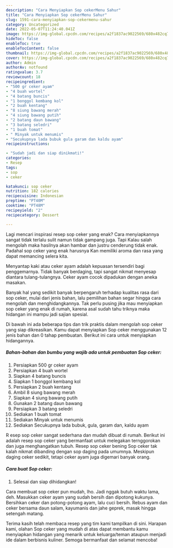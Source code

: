 ```yaml
---
description: "Cara Menyiapkan Sop cekerMenu Sahur"
title: "Cara Menyiapkan Sop cekerMenu Sahur"
slug: 1591-cara-menyiapkan-sop-cekermenu-sahur
category: Uncategorized
date: 2022-05-07T11:24:40.041Z
image: https://img-global.cpcdn.com/recipes/a2f1837ac9022569/680x482cq70/sop-ceker-foto-resep-utama.jpg
hideToc: false
enableToc: true
enableTocContent: false
thumbnail: https://img-global.cpcdn.com/recipes/a2f1837ac9022569/680x482cq70/sop-ceker-foto-resep-utama.jpg
cover: https://img-global.cpcdn.com/recipes/a2f1837ac9022569/680x482cq70/sop-ceker-foto-resep-utama.jpg
author: Admin
authorAv: notfound
ratingvalue: 3.7
reviewcount: 18
recipeingredient:
- "500 gr ceker ayam"
- "4 buah wortel"
- "4 batang buncis"
- "1 bonggol kembang kol"
- "2 buah kentang"
- "8 siung bawang merah"
- "4 siung bawang putih"
- "2 batang daun bawang"
- "3 batang seledri"
- "1 buah tomat"
- " Minyak untuk menumis"
- "Secukupnya lada bubuk gula garam dan kaldu ayam"
recipeinstructions:

- "Sudah jadi dan siap dinikmati!"
categories:
- Resep
tags:
- sop
- ceker

katakunci: sop ceker 
nutrition: 182 calories
recipecuisine: Indonesian
preptime: "PT40M"
cooktime: "PT48M"
recipeyield: "2"
recipecategory: Dessert

---
```



Lagi mencari inspirasi resep sop ceker yang enak? Cara menyiapkannya sangat tidak terlalu sulit namun tidak gampang juga. Tapi Kalau salah mengolah maka hasilnya akan hambar dan justru cenderung tidak enak. Padahal sop ceker yang enak harusnya Kan memiliki aroma dan rasa yang dapat memancing selera kita.


Menyantap kaki atau ceker ayam adalah kepuasan tersendiri bagi penggemarnya. Tidak banyak berdaging, tapi sangat nikmat menyesap diantara tulang-tulangnya. Ceker ayam cocok dipadukan dengan aneka masakan.

Banyak hal yang sedikit banyak berpengaruh terhadap kualitas rasa dari sop ceker, mulai dari jenis bahan, lalu pemilihan bahan segar hingga cara mengolah dan menghidangkannya. Tak perlu pusing jika mau menyiapkan sop ceker yang enak di rumah, karena asal sudah tahu triknya maka hidangan ini mampu jadi sajian spesial.


Di bawah ini ada beberapa tips dan trik praktis dalam mengolah sop ceker yang siap dikreasikan. Kamu dapat menyiapkan Sop ceker menggunakan 12 jenis bahan dan 0 tahap pembuatan. Berikut ini cara untuk menyiapkan hidangannya.

<!--inarticleads1-->

##### Bahan-bahan dan bumbu yang wajib ada untuk pembuatan Sop ceker:

1. Persiapkan 500 gr ceker ayam
1. Persiapkan 4 buah wortel
1. Siapkan 4 batang buncis
1. Siapkan 1 bonggol kembang kol
1. Persiapkan 2 buah kentang
1. Ambil 8 siung bawang merah
1. Siapkan 4 siung bawang putih
1. Gunakan 2 batang daun bawang
1. Persiapkan 3 batang seledri
1. Sediakan 1 buah tomat
1. Sediakan  Minyak untuk menumis
1. Sediakan Secukupnya lada bubuk, gula, garam dan, kaldu ayam


R esep sop ceker sangat sederhana dan mudah dibuat di rumah. Berikut ini adalah resep sop ceker yang bermanfaat untuk melegakan ternggorokan dan juga menghangatkan tubuh. Resep sop ceker bening Sop ceker tak kalah nikmat dibanding dengan sop daging pada umumnya. Meskipun daging ceker sedikit, tetapi ceker ayam juga digemari banyak orang. 

<!--inarticleads2-->

##### Cara buat Sop ceker:


1. Selesai dan siap dihidangkan!

Cara membuat sop ceker pun mudah, lho. Jadi nggak butuh waktu lama, deh. Masukkan ceker ayam yang sudah bersih dan dipotong kukunya. Bersihkan ceker dan potong-potong ayam, lalu cuci bersih. Rebus ayam dan ceker bersama daun salam, kayumanis dan jahe geprek, masak hingga setengah matang. 

Terima kasih telah membaca resep yang tim kami tampilkan di sini. Harapan kami, olahan Sop ceker yang mudah di atas dapat membantu kamu menyiapkan hidangan yang menarik untuk keluarga/teman ataupun menjadi ide dalam berbisnis kuliner. Semoga bermanfaat dan selamat mencoba!
